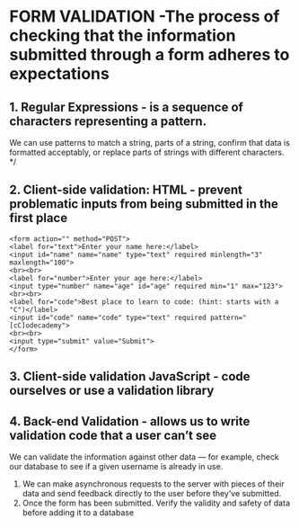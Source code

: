 # FORM VALIDATION -The process of checking that the information submitted through a form adheres to expectations




## 1.  Regular Expressions - is a sequence of characters representing a pattern. 
We can use patterns to match a string, parts of a string, confirm that data is formatted acceptably, 
or replace parts of strings with different characters. */


## 2. Client-side validation: HTML - prevent problematic inputs from being submitted in the first place

    <form action="" method="POST">
    <label for="text">Enter your name here:</label>
    <input id="name" name="name" type="text" required minlength="3" maxlength="100">
    <br><br>
    <label for="number">Enter your age here:</label>
    <input type="number" name="age" id="age" required min="1" max="123">
    <br><br>
    <label for="code">Best place to learn to code: (hint: starts with a "C")</label>
    <input id="code" name="code" type="text" required pattern="[cC]odecademy">
    <br><br>
    <input type="submit" value="Submit">
    </form>


## 3. Client-side validation JavaScript - code ourselves or use a validation library


## 4. Back-end Validation - allows us to write validation code that a user can’t see
We can validate the information against other data — for example, check our database to see if a given username is already in use.

1. We can make asynchronous requests to the server with pieces of their data and send feedback directly to the user before they’ve submitted.
2. Once the form has been submitted. Verify the validity and safety of data before adding it to a database

